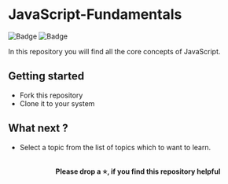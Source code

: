 # JavaScript-Fundamentals
![Badge](https://img.shields.io/badge/JavaScript-core--concepts-brightgreen)
![Badge](https://img.shields.io/badge/open--source-%E2%9D%A4-red)

In this repository you will find all the core concepts of JavaScript.

## Getting started
 - Fork this repository
 - Clone it to your system

## What next ?
 - Select a topic from the list of topics which to want to learn.
 <br><br>
**<p align="center">**Please drop a ⭐, if you find this repository helpful**</p>**

